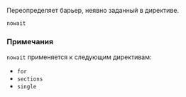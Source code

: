 Переопределяет барьер, неявно заданный в директиве.

```cpp
nowait
```

### Примечания

`nowait` применяется к следующим директивам:

- `for`
- `sections`
- `single`